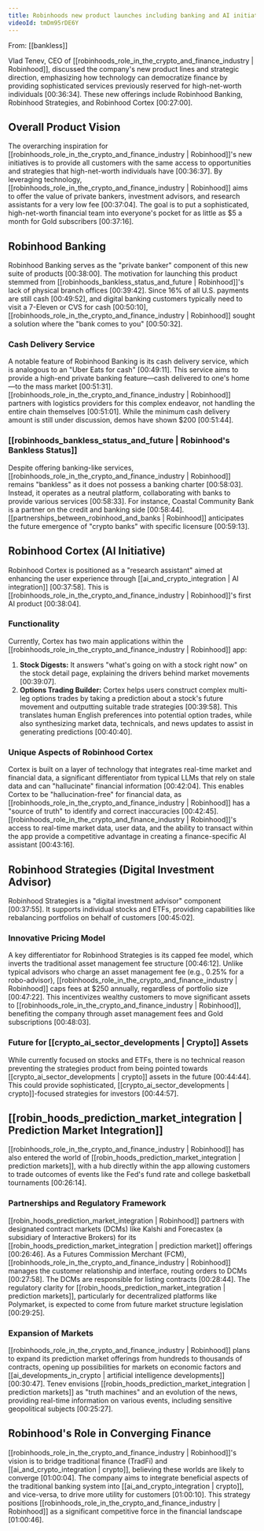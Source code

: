 ```yaml
---
title: Robinhoods new product launches including banking and AI initiatives
videoId: tmDm95rDE6Y
---
```


From: [[bankless]] <br/> 

Vlad Tenev, CEO of [[robinhoods_role_in_the_crypto_and_finance_industry | Robinhood]], discussed the company's new product lines and strategic direction, emphasizing how technology can democratize finance by providing sophisticated services previously reserved for high-net-worth individuals <a class="yt-timestamp" data-t="00:36:34">[00:36:34]</a>. These new offerings include Robinhood Banking, Robinhood Strategies, and Robinhood Cortex <a class="yt-timestamp" data-t="00:27:00">[00:27:00]</a>.

## Overall Product Vision

The overarching inspiration for [[robinhoods_role_in_the_crypto_and_finance_industry | Robinhood]]'s new initiatives is to provide all customers with the same access to opportunities and strategies that high-net-worth individuals have <a class="yt-timestamp" data-t="00:36:37">[00:36:37]</a>. By leveraging technology, [[robinhoods_role_in_the_crypto_and_finance_industry | Robinhood]] aims to offer the value of private bankers, investment advisors, and research assistants for a very low fee <a class="yt-timestamp" data-t="00:37:04">[00:37:04]</a>. The goal is to put a sophisticated, high-net-worth financial team into everyone's pocket for as little as $5 a month for Gold subscribers <a class="yt-timestamp" data-t="00:37:16">[00:37:16]</a>.

## Robinhood Banking

Robinhood Banking serves as the "private banker" component of this new suite of products <a class="yt-timestamp" data-t="00:38:00">[00:38:00]</a>.
The motivation for launching this product stemmed from [[robinhoods_bankless_status_and_future | Robinhood]]'s lack of physical branch offices <a class="yt-timestamp" data-t="00:39:42">[00:39:42]</a>. Since 16% of all U.S. payments are still cash <a class="yt-timestamp" data-t="00:49:52">[00:49:52]</a>, and digital banking customers typically need to visit a 7-Eleven or CVS for cash <a class="yt-timestamp" data-t="00:50:10">[00:50:10]</a>, [[robinhoods_role_in_the_crypto_and_finance_industry | Robinhood]] sought a solution where the "bank comes to you" <a class="yt-timestamp" data-t="00:50:32">[00:50:32]</a>.

### Cash Delivery Service
A notable feature of Robinhood Banking is its cash delivery service, which is analogous to an "Uber Eats for cash" <a class="yt-timestamp" data-t="00:49:11">[00:49:11]</a>. This service aims to provide a high-end private banking feature—cash delivered to one's home—to the mass market <a class="yt-timestamp" data-t="00:51:31">[00:51:31]</a>. [[robinhoods_role_in_the_crypto_and_finance_industry | Robinhood]] partners with logistics providers for this complex endeavor, not handling the entire chain themselves <a class="yt-timestamp" data-t="00:51:01">[00:51:01]</a>. While the minimum cash delivery amount is still under discussion, demos have shown $200 <a class="yt-timestamp" data-t="00:51:44">[00:51:44]</a>.

### [[robinhoods_bankless_status_and_future | Robinhood's Bankless Status]]
Despite offering banking-like services, [[robinhoods_role_in_the_crypto_and_finance_industry | Robinhood]] remains "bankless" as it does not possess a banking charter <a class="yt-timestamp" data-t="00:58:03">[00:58:03]</a>. Instead, it operates as a neutral platform, collaborating with banks to provide various services <a class="yt-timestamp" data-t="00:58:33">[00:58:33]</a>. For instance, Coastal Community Bank is a partner on the credit and banking side <a class="yt-timestamp" data-t="00:58:44">[00:58:44]</a>. [[partnerships_between_robinhood_and_banks | Robinhood]] anticipates the future emergence of "crypto banks" with specific licensure <a class="yt-timestamp" data-t="00:59:13">[00:59:13]</a>.

## Robinhood Cortex (AI Initiative)

Robinhood Cortex is positioned as a "research assistant" aimed at enhancing the user experience through [[ai_and_crypto_integration | AI integration]] <a class="yt-timestamp" data-t="00:37:58">[00:37:58]</a>. This is [[robinhoods_role_in_the_crypto_and_finance_industry | Robinhood]]'s first AI product <a class="yt-timestamp" data-t="00:38:04">[00:38:04]</a>.

### Functionality
Currently, Cortex has two main applications within the [[robinhoods_role_in_the_crypto_and_finance_industry | Robinhood]] app:
1.  **Stock Digests:** It answers "what's going on with a stock right now" on the stock detail page, explaining the drivers behind market movements <a class="yt-timestamp" data-t="00:39:07">[00:39:07]</a>.
2.  **Options Trading Builder:** Cortex helps users construct complex multi-leg options trades by taking a prediction about a stock's future movement and outputting suitable trade strategies <a class="yt-timestamp" data-t="00:39:58">[00:39:58]</a>. This translates human English preferences into potential option trades, while also synthesizing market data, technicals, and news updates to assist in generating predictions <a class="yt-timestamp" data-t="00:40:40">[00:40:40]</a>.

### Unique Aspects of Robinhood Cortex
Cortex is built on a layer of technology that integrates real-time market and financial data, a significant differentiator from typical LLMs that rely on stale data and can "hallucinate" financial information <a class="yt-timestamp" data-t="00:42:04">[00:42:04]</a>. This enables Cortex to be "hallucination-free" for financial data, as [[robinhoods_role_in_the_crypto_and_finance_industry | Robinhood]] has a "source of truth" to identify and correct inaccuracies <a class="yt-timestamp" data-t="00:42:45">[00:42:45]</a>. [[robinhoods_role_in_the_crypto_and_finance_industry | Robinhood]]'s access to real-time market data, user data, and the ability to transact within the app provide a competitive advantage in creating a finance-specific AI assistant <a class="yt-timestamp" data-t="00:43:16">[00:43:16]</a>.

## Robinhood Strategies (Digital Investment Advisor)

Robinhood Strategies is a "digital investment advisor" component <a class="yt-timestamp" data-t="00:37:55">[00:37:55]</a>. It supports individual stocks and ETFs, providing capabilities like rebalancing portfolios on behalf of customers <a class="yt-timestamp" data-t="00:45:02">[00:45:02]</a>.

### Innovative Pricing Model
A key differentiator for Robinhood Strategies is its capped fee model, which inverts the traditional asset management fee structure <a class="yt-timestamp" data-t="00:46:12">[00:46:12]</a>. Unlike typical advisors who charge an asset management fee (e.g., 0.25% for a robo-advisor), [[robinhoods_role_in_the_crypto_and_finance_industry | Robinhood]] caps fees at $250 annually, regardless of portfolio size <a class="yt-timestamp" data-t="00:47:22">[00:47:22]</a>. This incentivizes wealthy customers to move significant assets to [[robinhoods_role_in_the_crypto_and_finance_industry | Robinhood]], benefiting the company through asset management fees and Gold subscriptions <a class="yt-timestamp" data-t="00:48:03">[00:48:03]</a>.

### Future for [[crypto_ai_sector_developments | Crypto]] Assets
While currently focused on stocks and ETFs, there is no technical reason preventing the strategies product from being pointed towards [[crypto_ai_sector_developments | crypto]] assets in the future <a class="yt-timestamp" data-t="00:44:44">[00:44:44]</a>. This could provide sophisticated, [[crypto_ai_sector_developments | crypto]]-focused strategies for investors <a class="yt-timestamp" data-t="00:44:57">[00:44:57]</a>.

## [[robin_hoods_prediction_market_integration | Prediction Market Integration]]

[[robinhoods_role_in_the_crypto_and_finance_industry | Robinhood]] has also entered the world of [[robin_hoods_prediction_market_integration | prediction markets]], with a hub directly within the app allowing customers to trade outcomes of events like the Fed's fund rate and college basketball tournaments <a class="yt-timestamp" data-t="00:26:14">[00:26:14]</a>.

### Partnerships and Regulatory Framework
[[robin_hoods_prediction_market_integration | Robinhood]] partners with designated contract markets (DCMs) like Kalshi and Forecastex (a subsidiary of Interactive Brokers) for its [[robin_hoods_prediction_market_integration | prediction market]] offerings <a class="yt-timestamp" data-t="00:26:46">[00:26:46]</a>. As a Futures Commission Merchant (FCM), [[robinhoods_role_in_the_crypto_and_finance_industry | Robinhood]] manages the customer relationship and interface, routing orders to DCMs <a class="yt-timestamp" data-t="00:27:58">[00:27:58]</a>. The DCMs are responsible for listing contracts <a class="yt-timestamp" data-t="00:28:44">[00:28:44]</a>. The regulatory clarity for [[robin_hoods_prediction_market_integration | prediction markets]], particularly for decentralized platforms like Polymarket, is expected to come from future market structure legislation <a class="yt-timestamp" data-t="00:29:25">[00:29:25]</a>.

### Expansion of Markets
[[robinhoods_role_in_the_crypto_and_finance_industry | Robinhood]] plans to expand its prediction market offerings from hundreds to thousands of contracts, opening up possibilities for markets on economic factors and [[ai_developments_in_crypto | artificial intelligence developments]] <a class="yt-timestamp" data-t="00:30:47">[00:30:47]</a>. Tenev envisions [[robin_hoods_prediction_market_integration | prediction markets]] as "truth machines" and an evolution of the news, providing real-time information on various events, including sensitive geopolitical subjects <a class="yt-timestamp" data-t="00:25:27">[00:25:27]</a>.

## Robinhood's Role in Converging Finance

[[robinhoods_role_in_the_crypto_and_finance_industry | Robinhood]]'s vision is to bridge traditional finance (TradFi) and [[ai_and_crypto_integration | crypto]], believing these worlds are likely to converge <a class="yt-timestamp" data-t="01:00:04">[01:00:04]</a>. The company aims to integrate beneficial aspects of the traditional banking system into [[ai_and_crypto_integration | crypto]], and vice-versa, to drive more utility for customers <a class="yt-timestamp" data-t="01:00:10">[01:00:10]</a>. This strategy positions [[robinhoods_role_in_the_crypto_and_finance_industry | Robinhood]] as a significant competitive force in the financial landscape <a class="yt-timestamp" data-t="01:00:46">[01:00:46]</a>.
